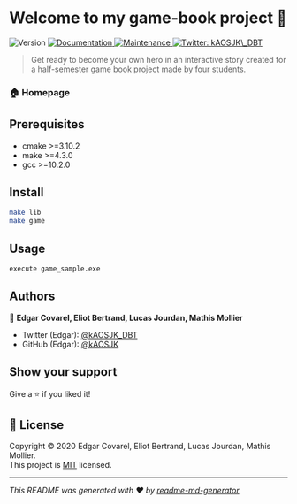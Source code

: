 <h1 text-align="center">Welcome to my game-book project 👋</h1>
<p>
  <img alt="Version" src="https://img.shields.io/badge/version-0.8-blue.svg?cacheSeconds=2592000" />
  <a href="https://github.com/kefranabg/readme-md-generator#readme" target="_blank">
    <img alt="Documentation" src="https://img.shields.io/badge/documentation-no-red.svg" />
  </a>
  <a href="https://github.com/kefranabg/readme-md-generator/graphs/commit-activity" target="_blank">
    <img alt="Maintenance" src="https://img.shields.io/badge/Maintained%3F-yes-green.svg" />
  </a>
  <a href="https://twitter.com/kAOSJK_DBT" target="_blank">
    <img alt="Twitter: kAOSJK\_DBT" src="https://img.shields.io/twitter/follow/kAOSJK_DBT.svg?style=social" />
  </a>
</p>

> Get ready to become your own hero in an interactive story created for a half-semester game book project made by four students.

### 🏠 Homepage

## Prerequisites
- cmake >=3.10.2
- make >=4.3.0
- gcc >=10.2.0

## Install

```sh
make lib
make game
```

## Usage

```sh
execute game_sample.exe
```

## Authors

👤 **Edgar Covarel, Eliot Bertrand, Lucas Jourdan, Mathis Mollier**

* Twitter (Edgar): [@kAOSJK\_DBT](https://twitter.com/kAOSJK\_DBT)
* GitHub (Edgar): [@kAOSJK](https://github.com/kAOSJKJK)

## Show your support

Give a ⭐️ if you liked it!

## 📝 License

Copyright © 2020 Edgar Covarel, Eliot Bertrand, Lucas Jourdan, Mathis Mollier.<br />
This project is [MIT](LICENSE.md) licensed.

***
_This README was generated with ❤️ by [readme-md-generator](https://github.com/kefranabg/readme-md-generator)_

